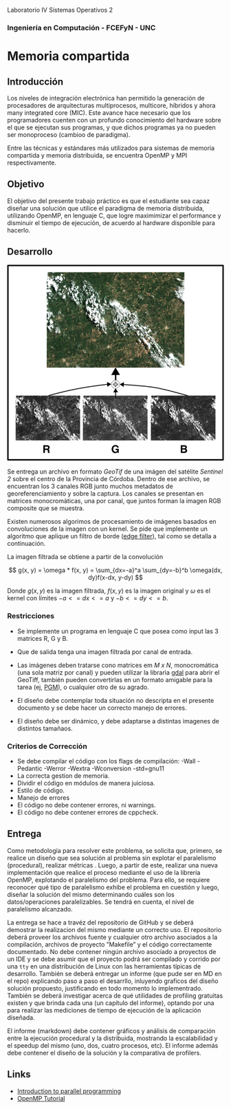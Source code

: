 Laboratorio IV Sistemas Operativos 2 
### Ingeniería en Computación - FCEFyN - UNC
# Memoria compartida

## Introducción
Los niveles de integración electrónica han permitido la generación de procesadores de arquitecturas multiprocesos, multicore, híbridos y ahora many integrated core (MIC). Este avance hace necesario que los programadores cuenten con un profundo conocimiento del hardware sobre el que se ejecutan sus programas, y que dichos programas ya no pueden ser monoproceso (cambioo de paradigma).

Entre las técnicas y estándares más utilizados para sistemas de memoria compartida y memoria distribuida, se encuentra OpenMP y MPI respectivamente.

## Objetivo
El objetivo del presente trabajo práctico es que el estudiante sea capaz diseñar una solución que utilice el paradigma de memoria distribuida, utilizando OpenMP, en lenguaje C, que logre maximimizar el performance y disminuir el tiempo de ejecución, de acuerdo al hardware disponible para hacerlo.

## Desarrollo

![rgb](imgs/RGBcomposite.png)

Se entrega un archivo en formato _GeoTif_ de una imágen del satélite *Sentinel 2* sobre el centro de la Provincia de Córdoba. Dentro de ese archivo, se encuentran los 3 canales RGB junto muchos metadatos de georeferenciamiento y sobre la captura. Los canales se presentan en matrices monocromàticas, una por canal, que juntos forman la imagen RGB composite que se muestra.

Existen numerosos algorimos de procesamiento de imágenes basados en convoluciones de la imagen con un kernel. Se pide que implemente un algoritmo que aplique un filtro de borde ([edge filter](https://en.wikipedia.org/wiki/Kernel_(image_processing))), tal como se detalla a continuación. 

La imagen filtrada se obtiene a partir de la convolución

$$ g(x, y) = \omega * f(x, y) = \sum_{dx=-a}^a \sum_{dy=-b}^b \omega(dx, dy)f(x-dx, y-dy) $$

Donde $g(x, y)$ es la imagen filtrada, $f(x, y)$ es la imagen original y $\omega$ es el kernel con límites $−a <= dx <= a$ y $−b <= dy <= b$.


### Restricciones
- Se implemente un programa en lenguaje C que posea como input las 3 matrices R, G y B.

- Que de salida tenga una imagen filtrada por canal de entrada.

- Las imágenes deben tratarse cono matrices em _M x N_, monocromática (una sola matriz por canal) y pueden utilizar la librarìa [gdal](https://gdal.org/) para abrir el GeoTiff, también pueden convertirlas en un formato amigable para la tarea (ej, [PGM](https://netpbm.sourceforge.net/doc/pgm.html)), o cualquier otro de su agrado.

- El diseño debe contemplar toda situación no descripta en el presente documento y se debe hacer un correcto manejo de errores.

- El diseño debe ser dinámico, y debe adaptarse a distintas imagenes de distintos tamañaos.


### Criterios de Corrección
- Se debe compilar el código con los flags de compilación: 
     -Wall -Pedantic -Werror -Wextra -Wconversion -std=gnu11
- La correcta gestion de memoria.
- Dividir el código en módulos de manera juiciosa.
- Estilo de código.
- Manejo de errores
- El código no debe contener errores, ni warnings.
- El código no debe contener errores de cppcheck.

## Entrega
Como metodología para resolver este problema, se solicita que, primero, se realice un diseño que sea solución al problema sin explotar el paralelismo (procedural), realizar métricas . Luego, a partir de este, realizar una nueva implementación que realice el proceso mediante el uso de la librería OpenMP, explotando el paralelismo del problema. Para ello, se requiere reconocer qué tipo de paralelismo exhibe el problema en cuestión y luego, diseñar la solución del mismo determinando cuáles son los datos/operaciones paralelizables. Se tendrá en cuenta, el nivel de paralelismo alcanzado.

La entrega se hace a travéz del repositorio de GitHub y se deberá demostrar la realizacion del mismo mediante un correcto uso. El repositorio deberá proveer los archivos fuente y cualquier otro archivo asociados a la compilación, archivos  de  proyecto  ”Makefile”  y  el  código correctamente documentado. No debe contener ningún archivo asociado a proyectos de un IDE y se debe asumir que el proyecto podrá ser compilado y corrido por una `tty` en una distribución de Linux con las herramientas típicas de desarrollo. También se deberá entregar un informe (que pude ser en MD en el repo) explicando paso a paso el desarrllo, inluyendo graficos del diseño solución propuesto, justificando en todo momento lo implementrado.
También se deberá investigar acerca de qué utilidades de profiling gratuitas existen y que brinda cada una (un capítulo del informe), optando por una para realizar las mediciones de tiempo de ejecución de la aplicación diseñada.

El informe (markdown) debe contener gráficos y análisis de comparación entre la ejecución procedural y la distribuida, mostrando la escalabilidad y el speedup del mismo (uno, dos, cuatro procesos, etc). El informe además debe contener el diseño de la solución y la comparativa de profilers.

## Links
- [Introduction to parallel programming](https://hpc.llnl.gov/documentation/tutorials/introduction-parallel-computing-tutorial)
- [OpenMP Tutorial](https://hpc-tutorials.llnl.gov/openmp/)
